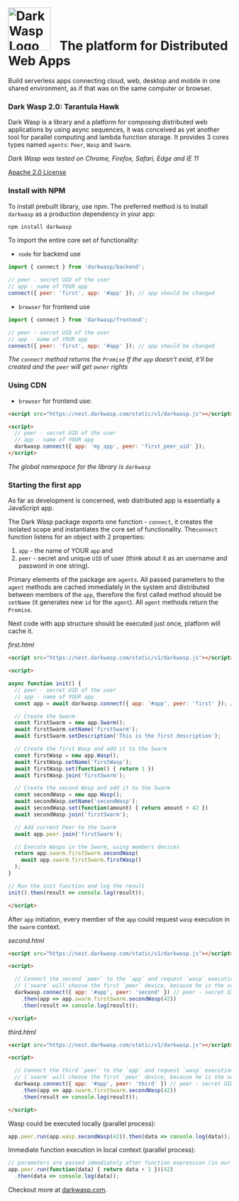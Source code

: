 
<img src="http://nest.darkwasp.com/static/icons/favicon-96x96.png" alt="Dark Wasp Logo" width="96" height="96"> &nbsp; The platform for Distributed Web Apps
======================================

Build serverless apps connecting cloud, web, desktop and mobile in one shared environment, as if that was on the same computer or browser.

### Dark Wasp 2.0: Tarantula Hawk

Dark Wasp is a library and a platform for composing distributed web applications by using async sequences, it was conceived as yet another tool for parallel computing and lambda function storage. It provides 3 cores types named `agents`: `Peer`, `Wasp` and `Swarm`.

*Dark Wasp was tested on Chrome, Firefox, Safari, Edge and IE 11*

[Apache 2.0 License](https://www.apache.org/licenses/LICENSE-2.0)


### Install with NPM

To install prebuilt library, use npm. The preferred method is to install `darkwasp` as a production dependency in your app:

```sh
npm install darkwasp
```

To import the entire core set of functionality:

 - `node` for backend use

```js
import { connect } from 'darkwasp/backend';

// peer - secret UID of the user
// app - name of YOUR app
connect({ peer: 'first', app: '#app' }); // app should be changed
```

 - `browser` for frontend use

```js
import { connect } from 'darkwasp/frontend';

// peer - secret UID of the user
// app - name of YOUR app
connect({ peer: 'first', app: '#app' }); // app should be changed
```

*The `connect` method returns the `Promise`*
*If the `app` doesn't exist, it'll be created and the `peer` will get `owner` rights*


### Using CDN

 - `browser` for frontend use:

```html
<script src="https://nest.darkwasp.com/static/v1/darkwasp.js"></script>

<script>
  // peer - secret UID of the user
  // app - name of YOUR app
  darkwasp.connect({ app: 'my_app', peer: 'first_peer_uid' });
</script>
```

*The global namespace for the library is `darkwasp`*



### Starting the first app
As far as development is concerned, web distributed app is essentially a JavaScript app. 

The Dark Wasp package exports one function - `connect`, it creates the isolated scope and instantiates the core set of functionality. The`connect` function listens for an object with 2 properties: 
 1. `app` - the name of YOUR `app` and 
 2. `peer` - secret and unique `UID` of user (think about it as an username and password in one string). 
 
Primary elements of the package are `agents`. All passed parameters to the `agent` methods are cached immediately in the system and distributed between members of the `app`, therefore the first called method should be `setName` (it generates new `id` for the `agent`). All `agent` methods return the `Promise`.

Next code with app structure should be executed just once, platform will cache it.

*first.html*
```html
<script src="https://nest.darkwasp.com/static/v1/darkwasp.js"></script>

<script>

async function init() {
  // peer - secret UID of the user
  // app - name of YOUR app
  const app = await darkwasp.connect({ app: '#app', peer: 'first' }); // app should be changed

  // Create the Swarm
  const firstSwarm = new app.Swarm();
  await firstSwarm.setName('firstSwarm');
  await firstSwarm.setDescription('This is the first description');

  // Create the first Wasp and add it to the Swarm
  const firstWasp = new app.Wasp();
  await firstWasp.setName('firstWasp');
  await firstWasp.set(function() { return 1 })
  await firstWasp.join('firstSwarm');

  // Create the second Wasp and add it to the Swarm
  const secondWasp = new app.Wasp();
  await secondWasp.setName('secondWasp');
  await secondWasp.set(function(amount) { return amount + 42 })
  await secondWasp.join('firstSwarm');

  // Add current Peer to the Swarm
  await app.peer.join('firstSwarm');

  // Execute Wasps in the Swarm, using members devices
  return app.swarm.firstSwarm.secondWasp(
    await app.swarm.firstSwarm.firstWasp()
  );
}

// Run the init function and log the result
init().then(result => console.log(result));

</script>
```

After `app` initiation, every member of the `app` could request `wasp` execution in the `swarm` context.

*second.html*
```html
<script src="https://nest.darkwasp.com/static/v1/darkwasp.js"></script>

<script>

  // Connect the second `peer` to the `app` and request `wasp` execution in the `swarm`
  // (`swarm` will choose the first `peer` device, because he is the solo member)
  darkwasp.connect({ app: '#app', peer: 'second' }) // peer - secret UID of current user, app - name of YOUR app
    .then(app => app.swarm.firstSwarm.secondWasp(42))
    .then(result => console.log(result));

</script>
```

*third.html*
```html
<script src="https://nest.darkwasp.com/static/v1/darkwasp.js"></script>

<script>

  // Connect the third `peer` to the `app` and request `wasp` execution in the `swarm`
  // (`swarm` will choose the first `peer` device, because he is the solo member)
  darkwasp.connect({ app: '#app', peer: 'third' }) // peer - secret UID of current user, app - name of YOUR app
    .then(app => app.swarm.firstSwarm.secondWasp(42))
    .then(result => console.log(result));

</script>
```

Wasp could be executed locally (parallel process):
```js
app.peer.run(app.wasp.secondWasp(42)).then(data => console.log(data));
```

Immediate function execution in local context (parallel process):
```js
// parameters are passed immediately after function expression (in our example - 42)
app.peer.run(function(data) { return data + 1 })(42)
  .then(data => console.log(data));
```

Checkout more at [darkwasp.com](https://darkwasp.com).
